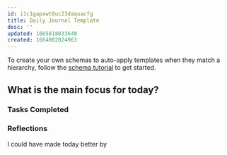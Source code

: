```yaml
---
id: i1c1gapxwt0uc23daquacfg
title: Daily Journal Template
desc: ''
updated: 1665818033649
created: 1664002024963
---
```

To create your own schemas to auto-apply templates when they match a hierarchy, follow the [schema tutorial](https://blog.dendron.so/notes/P1DL2uXHpKUCa7hLiFbFA/) to get started.

<!--
Based on the journaling method created by Intelligent Change:
- [Intelligent Change: Our Story](https://www.intelligentchange.com/pages/our-story)
- [The Five Minute Journal](https://www.intelligentchange.com/products/the-five-minute-journal)
-->

## What is the main focus for today?

>

### Tasks Completed

### Reflections

I could have made today better by
